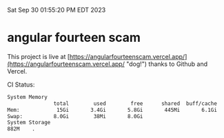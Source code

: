 Sat Sep 30 01:55:20 PM EDT 2023

# angular fourteen scam


This project is live at [https://angularfourteenscam.vercel.app/](https://angularfourteenscam.vercel.app/ "dog!") thanks to Github and Vercel.

CI Status: 

```bash
System Memory
               total        used        free      shared  buff/cache   available
Mem:            15Gi       3.4Gi       5.8Gi       445Mi       6.1Gi        11Gi
Swap:          8.0Gi        38Mi       8.0Gi
System Storage
882M	.
```
```bash
